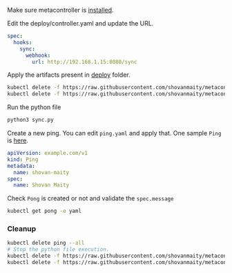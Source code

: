 Make sure metacontroller is [installed](https://github.com/shovanmaity/metacontroller-by-example/tree/master/metacontroller).

Edit the deploy/controller.yaml and update the URL.
```yaml
spec:
  hooks:
    sync:
      webhook:
        url: http://192.168.1.15:8080/sync
```
Apply the artifacts present in [deploy](https://github.com/shovanmaity/metacontroller-by-example/tree/master/basic/deploy) folder.
```bash
kubectl delete -f https://raw.githubusercontent.com/shovanmaity/metacontroller-by-example/master/basic/deploy/controller.yaml
kubectl delete -f https://raw.githubusercontent.com/shovanmaity/metacontroller-by-example/master/basic/deploy/crd.yaml
```
Run the python file
```bash
python3 sync.py
```
Create a new ping. You can edit `ping.yaml` and apply that. One sample `Ping` is [here](https://github.com/shovanmaity/metacontroller-by-example/blob/master/basic/deploy/ping.yaml).
```yaml
apiVersion: example.com/v1
kind: Ping
metadata:
  name: shovan-maity
spec:
  name: Shovan Maity
```
Check `Pong` is created or not and validate the `spec.message`
```bash
kubectl get pong -o yaml
``` 
### Cleanup
```bash
kubectl delete ping --all
# Stop the python file execution.
kubectl delete -f https://raw.githubusercontent.com/shovanmaity/metacontroller-by-example/master/basic/deploy/controller.yaml
kubectl delete -f https://raw.githubusercontent.com/shovanmaity/metacontroller-by-example/master/basic/deploy/crd.yaml
```
